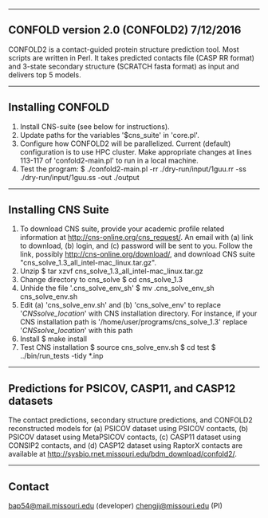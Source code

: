 --------------------------------------------------------------------------------
CONFOLD version 2.0 (CONFOLD2) 7/12/2016
--------------------------------------------------------------------------------
CONFOLD2 is a contact-guided protein structure prediction tool. Most scripts are written in Perl.
It takes predicted contacts file (CASP RR format) and 3-state secondary structure (SCRATCH fasta format) as input and 
delivers top 5 models.

--------------------------------------------------------------------------------
Installing CONFOLD
--------------------------------------------------------------------------------
1. Install CNS-suite (see below for instructions).
2. Update paths for the variables '$cns_suite' in 'core.pl'.
3. Configure how CONFOLD2 will be parallelized.
   Current (default) configuration is to use HPC cluster.
   Make appropriate changes at lines 113-117 of 'confold2-main.pl' to run in a local machine.
4. Test the program:
   $ ./confold2-main.pl -rr ./dry-run/input/1guu.rr -ss ./dry-run/input/1guu.ss -out ./output 

--------------------------------------------------------------------------------
Installing CNS Suite
--------------------------------------------------------------------------------
1. To download CNS suite, provide your academic profile related 
   information at http://cns-online.org/cns_request/. An email
   with (a) link to download, (b) login, and (c) password
   will be sent to you. Follow the link, possibly
   http://cns-online.org/download/, and download 
   CNS suite "cns_solve_1.3_all_intel-mac_linux.tar.gz".
2. Unzip
   $ tar xzvf cns_solve_1.3_all_intel-mac_linux.tar.gz
3. Change directory to cns_solve
   $ cd cns_solve_1.3
4. Unhide the file '.cns_solve_env_sh'
   $ mv .cns_solve_env_sh cns_solve_env.sh
5. Edit (a) 'cns_solve_env.sh' and (b) 'cns_solve_env' to replace
   '_CNSsolve_location_' with CNS installation directory.
   For instance, if your CNS installation path is
   '/home/user/programs/cns_solve_1.3' replace
   '_CNSsolve_location_' with this path
6. Install
   $ make install
7. Test CNS installation
   $ source cns_solve_env.sh
   $ cd test 
   $ ../bin/run_tests -tidy *.inp

--------------------------------------------------------------------------------
Predictions for PSICOV, CASP11, and CASP12 datasets
--------------------------------------------------------------------------------
The contact predictions, secondary structure predictions, and CONFOLD2 reconstructed models for (a) PSICOV dataset using PSICOV contacts, (b) PSICOV dataset using MetaPSICOV contacts, (c) CASP11 dataset using CONSIP2 contacts, and (d) CASP12 dataset using RaptorX contacts are available at http://sysbio.rnet.missouri.edu/bdm_download/confold2/.

--------------------------------------------------------------------------------
Contact
--------------------------------------------------------------------------------
bap54@mail.missouri.edu (developer)
chengji@missouri.edu (PI)

